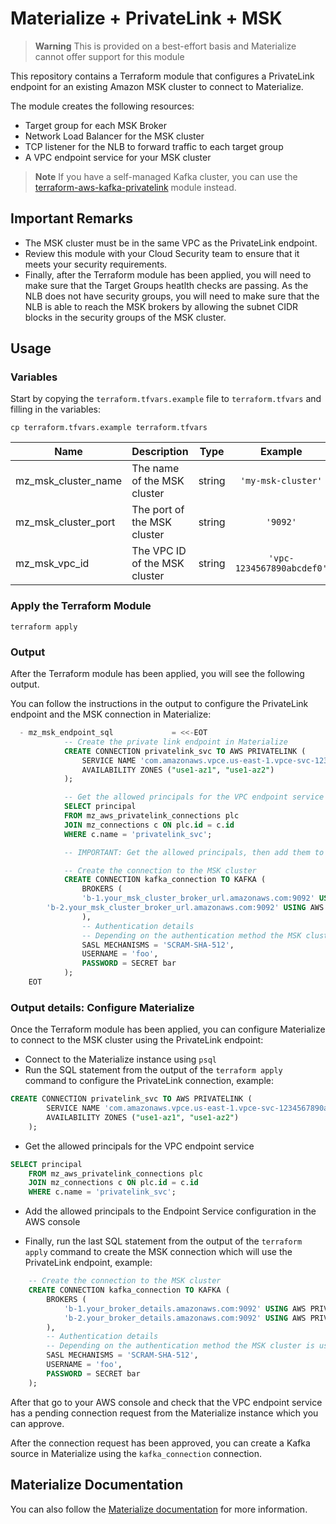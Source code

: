 # Materialize + PrivateLink + MSK

> **Warning**
> This is provided on a best-effort basis and Materialize cannot offer support for this module

This repository contains a Terraform module that configures a PrivateLink endpoint for an existing Amazon MSK cluster to connect to Materialize.

The module creates the following resources:
- Target group for each MSK Broker
- Network Load Balancer for the MSK cluster
- TCP listener for the NLB to forward traffic to each target group
- A VPC endpoint service for your MSK cluster

> **Note**
> If you have a self-managed Kafka cluster, you can use the [terraform-aws-kafka-privatelink](https://github.com/MaterializeInc/terraform-aws-kafka-privatelink) module instead.

## Important Remarks

- The MSK cluster must be in the same VPC as the PrivateLink endpoint.
- Review this module with your Cloud Security team to ensure that it meets your security requirements.
- Finally, after the Terraform module has been applied, you will need to make sure that the Target Groups heatlth checks are passing. As the NLB does not have security groups, you will need to make sure that the NLB is able to reach the MSK brokers by allowing the subnet CIDR blocks in the security groups of the MSK cluster.

## Usage

### Variables

Start by copying the `terraform.tfvars.example` file to `terraform.tfvars` and filling in the variables:

```
cp terraform.tfvars.example terraform.tfvars
```

| Name | Description | Type | Example | Required |
|------|-------------|:----:|:-----:|:-----:|
| mz_msk_cluster_name | The name of the MSK cluster | string | `'my-msk-cluster'` | yes |
| mz_msk_cluster_port | The port of the MSK cluster | string | `'9092'` | yes |
| mz_msk_vpc_id | The VPC ID of the MSK cluster | string | `'vpc-1234567890abcdef0'` | yes |

### Apply the Terraform Module

```
terraform apply
```

### Output

After the Terraform module has been applied, you will see the following output.

You can follow the instructions in the output to configure the PrivateLink endpoint and the MSK connection in Materialize:

```sql
  - mz_msk_endpoint_sql             = <<-EOT
            -- Create the private link endpoint in Materialize
            CREATE CONNECTION privatelink_svc TO AWS PRIVATELINK (
                SERVICE NAME 'com.amazonaws.vpce.us-east-1.vpce-svc-1234567890abcdef0',
                AVAILABILITY ZONES ("use1-az1", "use1-az2")
            );

            -- Get the allowed principals for the VPC endpoint service
            SELECT principal
            FROM mz_aws_privatelink_connections plc
            JOIN mz_connections c ON plc.id = c.id
            WHERE c.name = 'privatelink_svc';

            -- IMPORTANT: Get the allowed principals, then add them to the VPC endpoint service

            -- Create the connection to the MSK cluster
            CREATE CONNECTION kafka_connection TO KAFKA (
                BROKERS (
                'b-1.your_msk_cluster_broker_url.amazonaws.com:9092' USING AWS PRIVATELINK privatelink_svc (AVAILABILITY ZONE 'use1-az1', PORT 9001),
        'b-2.your_msk_cluster_broker_url.amazonaws.com:9092' USING AWS PRIVATELINK privatelink_svc (AVAILABILITY ZONE 'use1-az2', PORT 9002)
                ),
                -- Authentication details
                -- Depending on the authentication method the MSK cluster is using
                SASL MECHANISMS = 'SCRAM-SHA-512',
                USERNAME = 'foo',
                PASSWORD = SECRET bar
            );
    EOT
```

### Output details: Configure Materialize

Once the Terraform module has been applied, you can configure Materialize to connect to the MSK cluster using the PrivateLink endpoint:

- Connect to the Materialize instance using `psql`
- Run the SQL statement from the output of the `terraform apply` command to configure the PrivateLink connection, example:

```sql
CREATE CONNECTION privatelink_svc TO AWS PRIVATELINK (
        SERVICE NAME 'com.amazonaws.vpce.us-east-1.vpce-svc-1234567890abcdef0',
        AVAILABILITY ZONES ("use1-az1", "use1-az2")
    );
```

- Get the allowed principals for the VPC endpoint service

```sql
SELECT principal
    FROM mz_aws_privatelink_connections plc
    JOIN mz_connections c ON plc.id = c.id
    WHERE c.name = 'privatelink_svc';
```

- Add the allowed principals to the Endpoint Service configuration in the AWS console

- Finally, run the last SQL statement from the output of the `terraform apply` command to create the MSK connection which will use the PrivateLink endpoint, example:

```sql
    -- Create the connection to the MSK cluster
    CREATE CONNECTION kafka_connection TO KAFKA (
        BROKERS (
            'b-1.your_broker_details.amazonaws.com:9092' USING AWS PRIVATELINK privatelink_svc (AVAILABILITY ZONE 'use1-az1', PORT 9001),
            'b-2.your_broker_details.amazonaws.com:9092' USING AWS PRIVATELINK privatelink_svc (AVAILABILITY ZONE 'use1-az2', PORT 9002)
        ),
        -- Authentication details
        -- Depending on the authentication method the MSK cluster is using
        SASL MECHANISMS = 'SCRAM-SHA-512',
        USERNAME = 'foo',
        PASSWORD = SECRET bar
    );
```

After that go to your AWS console and check that the VPC endpoint service has a pending connection request from the Materialize instance which you can approve.

After the connection request has been approved, you can create a Kafka source in Materialize using the `kafka_connection` connection.

## Materialize Documentation

You can also follow the [Materialize documentation](https://materialize.com/docs/ops/network-security/privatelink/) for more information.

